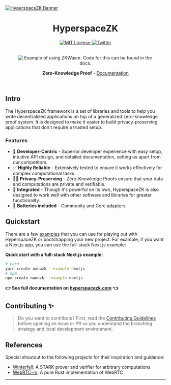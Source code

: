 <a href="https://hyperspacezk.com" target="_blank" rel="noopener">
  <picture>
    <img alt="HyperspaceZK Banner" src="https://hyperspace.sfo3.cdn.digitaloceanspaces.com/assets/hyperspacezk.jpg" />
  </picture>
</a>

<div align="center">
  <h1>HyperspaceZK</h1>
  <a href="https://github.com/hyperspaceai/hyperspacezk/blob/main/LICENSE">
    <img alt="MIT License" src="https://img.shields.io/github/license/hyperspaceai/hyperspacezk" />
  </a>
  <a href="https://twitter.com/HyperspaceAI">
    <img alt="Twitter" src="https://img.shields.io/twitter/url.svg?label=%40HyperspaceAI&style=social&url=https%3A%2F%2Ftwitter.com%2FHyperspaceAI" />
  </a>
  <br />
  <br />
  <figure>
    <img src="https://i.imgur.com/Ri3Wj2Q.png" alt="Example of using ZKWasm. Code for this can be found in the docs." />
    <figcaption>
      <p align="center">
        <strong>Zero-Knowledge Proof</strong> - <a href="https://hyperspacezk.com/docs">Documentation</a>
      </p>
    </figcaption>
  </figure>
</div>

<br />

## Intro

The HyperspaceZK framework is a set of libraries and tools to help you write decentralized applications on top of a generalized zero-knowledge proof system. It is designed to make it easier to build privacy-preserving applications that don't require a trusted setup.

### Features

- 🎯 **Developer-Centric** - Superior developer experience with easy setup, intuitive API design, and detailed documentation, setting us apart from our competitors.
- ✅ **Highly Reliable** - Extensively tested to ensure it works effectively for complex computational tasks.
- 🧙‍♂️ **Privacy-Preserving** - Zero-Knowledge Proofs ensure that your data and computations are private and verifiable.
- 🐎 **Integrated** - Though it's powerful on its own, HyperspaceZK is also designed to work well with other software and libraries for greater functionality.
- 🔋 **Batteries included** - Community and Core adapters

## Quickstart

There are a few [examples](https://hyperspacezk.com/docs/examples) that you can use for playing out with HyperspaceZK or bootstrapping your new project. For example, if you want a Next.js app, you can use the full-stack Next.js example:

**Quick start with a full-stack Next.js example:**

```sh
# yarn
yarn create nanozk --example nextjs
# npm
npx create nanozk --example nextjs
```

**👉 See full documentation on [hyperspacezk.com](https://hyperspacezk.com/docs) 👈**

## Contributing ✨

> Do you want to contribute? First, read the <a href="https://github.com/hyperspaceai/HyperspaceZK/blob/main/CONTRIBUTING.md">Contributing Guidelines</a> before opening an issue or PR so you understand the branching strategy and local development environment.

## References

Special shoutout to the following projects for their inspiration and guidance:

- [Winterfell](https://github.com/facebook/winterfell): A STARK prover and verifier for arbitrary computations
- [WebRTC-rs](https://github.com/webrtc-rs/webrtc): A pure Rust implementation of WebRTC

---
